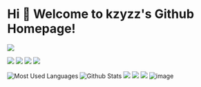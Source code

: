 # Hi 🎉 Welcome to kzyzz's Github Homepage!

<img src="https://readme-typing-svg.herokuapp.com/?lines=主打一个,%20新手上路!;多学%20多做%20多想&font=Roboto" />

<p>
<img src="https://img.shields.io/static/v1?label=Program&message=Python&color=blue"/>
<a href="https://blog.csdn.net/wangzirui32"><img src="https://img.shields.io/static/v1?label=Blog&message=CSDN&color=red"/></a>
<a href="https://space.bilibili.com/1513364019"><img src="https://img.shields.io/static/v1?label=Video&message=Bilibili&color=cyan"/></a>
<img src="https://visitor-badge.glitch.me/badge?page_id=https://github.com/kzyzz&right_color=red" />
</p>

![Most Used Languages](https://github-readme-stats.vercel.app/api/top-langs/?username=kzyzz&theme=dark&layout=compact)
![Github Stats](https://github-readme-stats.vercel.app/api?username=kzyzz&show_icons=true&theme=dark&count_private=true)
![](https://stats.justsong.cn/api/csdn?id=kzyzz&theme=dark)
![](https://stats.justsong.cn/api/bilibili/?id=3908387&theme=dark)
![](https://activity-graph.herokuapp.com/graph?username=kzyzz&theme=github)
![image](https://user-images.githubusercontent.com/61340093/207837104-837480c0-3308-4de8-9317-b3e8875891a2.png)

